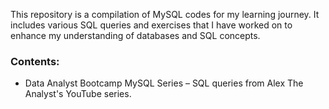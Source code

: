 This repository is a compilation of MySQL codes for my learning journey. It includes various SQL queries and exercises that I have worked on to enhance my understanding of databases and SQL concepts.

### Contents:
- Data Analyst Bootcamp MySQL Series – SQL queries from Alex The Analyst's YouTube series.
